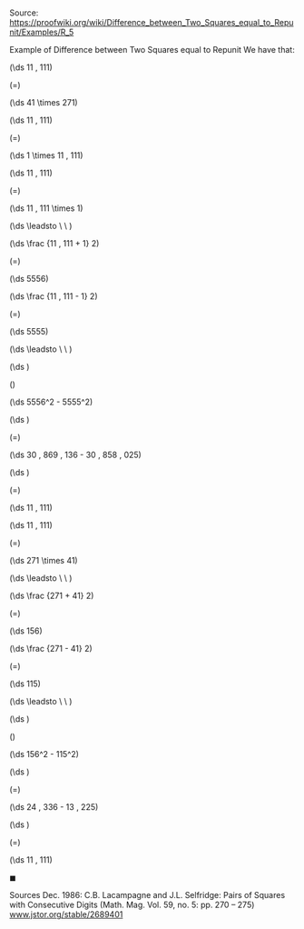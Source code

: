 # 

Source: https://proofwiki.org/wiki/Difference_between_Two_Squares_equal_to_Repunit/Examples/R_5

Example of Difference between Two Squares equal to Repunit
We have that:














\(\ds 11 \, 111\)

\(=\)







\(\ds 41 \times 271\)




















\(\ds 11 \, 111\)

\(=\)







\(\ds 1 \times 11 \, 111\)
























\(\ds 11 \, 111\)

\(=\)







\(\ds 11 \, 111 \times 1\)














\(\ds \leadsto \ \ \)





\(\ds \frac {11 \, 111 + 1} 2\)

\(=\)







\(\ds 5556\)




















\(\ds \frac {11 \, 111 - 1} 2\)

\(=\)







\(\ds 5555\)














\(\ds \leadsto \ \ \)





\(\ds \)

\(\)







\(\ds 5556^2 - 5555^2\)




















\(\ds \)

\(=\)







\(\ds 30 \, 869 \, 136 - 30 \, 858 \, 025\)




















\(\ds \)

\(=\)







\(\ds 11 \, 111\)
























\(\ds 11 \, 111\)

\(=\)







\(\ds 271 \times 41\)














\(\ds \leadsto \ \ \)





\(\ds \frac {271 + 41} 2\)

\(=\)







\(\ds 156\)




















\(\ds \frac {271 - 41} 2\)

\(=\)







\(\ds 115\)














\(\ds \leadsto \ \ \)





\(\ds \)

\(\)







\(\ds 156^2 - 115^2\)




















\(\ds \)

\(=\)







\(\ds 24 \, 336 - 13 \, 225\)




















\(\ds \)

\(=\)







\(\ds 11 \, 111\)









$\blacksquare$


Sources
Dec. 1986: C.B. Lacampagne and J.L. Selfridge: Pairs of Squares with Consecutive Digits (Math. Mag. Vol. 59, no. 5: pp. 270 – 275)  www.jstor.org/stable/2689401




